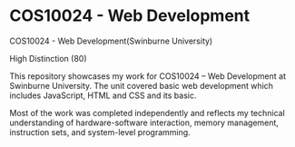 # COS10024 - Web Development #

COS10024 - Web Development(Swinburne University)

High Distinction (80)

This repository showcases my work for COS10024 – Web Development at Swinburne University. The unit covered basic web development which includes JavaScript, HTML and CSS and its basic.

Most of the work was completed independently and reflects my technical understanding of hardware-software interaction, memory management, instruction sets, and system-level programming.
